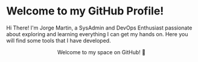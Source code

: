# Welcome to my GitHub Profile!

Hi There! I'm Jorge Martin, a SysAdmin and DevOps Enthusiast passionate about exploring and learning everything I can get my hands on. Here you will find some tools that I have developed.
<p align="center"> 
    Welcome to my space on GitHub! 🚀 
</p>
